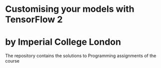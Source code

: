 # Customising your models with TensorFlow 2
# by Imperial College London

The repository contains the solutions to Programming assignments of the course
